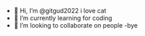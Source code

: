 - 👋 Hi, I’m @gitgud2022
i love cat
- 🌱 I’m currently learning for coding
- 💞️ I’m looking to collaborate on people
-bye
